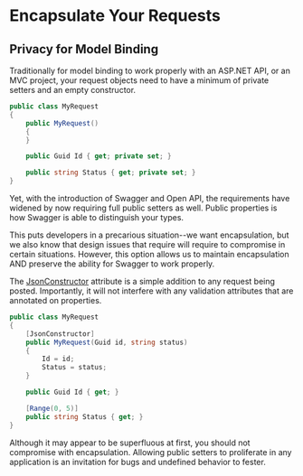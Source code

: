# Encapsulate Your Requests

## Privacy for Model Binding

Traditionally for model binding to work properly with an ASP.NET API, or an MVC project, your request objects need to have a minimum of private setters and an empty constructor.

```csharp
public class MyRequest
{
    public MyRequest()
    {
    }

    public Guid Id { get; private set; }

    public string Status { get; private set; }
}
```

Yet, with the introduction of Swagger and Open API, the requirements have widened by now requiring full public setters as well. Public properties is how Swagger is able to distinguish your types.

This puts developers in a precarious situation--we want encapsulation, but we also know that design issues that require will require to compromise in certain situations. However, this option allows us to maintain encapsulation AND preserve the ability for Swagger to work properly.

The [JsonConstructor](https://learn.microsoft.com/en-us/dotnet/api/system.text.json.serialization.jsonconstructorattribute?view=net-7.0) attribute is a simple addition to any request being posted. Importantly, it will not interfere with any validation attributes that are annotated on properties.

```csharp
public class MyRequest
{
    [JsonConstructor]
    public MyRequest(Guid id, string status)
    {
        Id = id;
        Status = status;
    }

    public Guid Id { get; }

    [Range(0, 5)]
    public string Status { get; }
}
```

Although it may appear to be superfluous at first, you should not compromise with encapsulation. Allowing public setters to proliferate in any application is an invitation for bugs and undefined behavior to fester.
